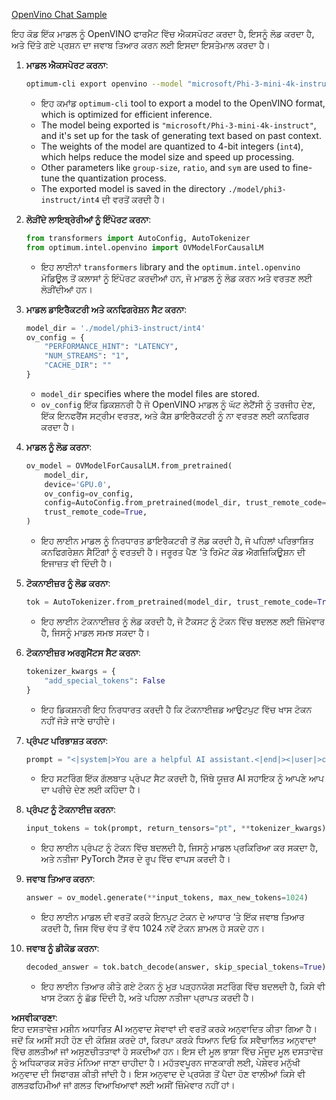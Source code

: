 [OpenVino Chat Sample](../../../../../../code/06.E2E/E2E_OpenVino_Chat_Phi3-instruct.ipynb)

ਇਹ ਕੋਡ ਇੱਕ ਮਾਡਲ ਨੂੰ OpenVINO ਫਾਰਮੈਟ ਵਿੱਚ ਐਕਸਪੋਰਟ ਕਰਦਾ ਹੈ, ਇਸਨੂੰ ਲੋਡ ਕਰਦਾ ਹੈ, ਅਤੇ ਦਿੱਤੇ ਗਏ ਪ੍ਰਸ਼ਨ ਦਾ ਜਵਾਬ ਤਿਆਰ ਕਰਨ ਲਈ ਇਸਦਾ ਇਸਤੇਮਾਲ ਕਰਦਾ ਹੈ।

1. **ਮਾਡਲ ਐਕਸਪੋਰਟ ਕਰਨਾ**:
   ```bash
   optimum-cli export openvino --model "microsoft/Phi-3-mini-4k-instruct" --task text-generation-with-past --weight-format int4 --group-size 128 --ratio 0.6 --sym --trust-remote-code ./model/phi3-instruct/int4
   ```
   - ਇਹ ਕਮਾਂਡ `optimum-cli` tool to export a model to the OpenVINO format, which is optimized for efficient inference.
   - The model being exported is `"microsoft/Phi-3-mini-4k-instruct"`, and it's set up for the task of generating text based on past context.
   - The weights of the model are quantized to 4-bit integers (`int4`), which helps reduce the model size and speed up processing.
   - Other parameters like `group-size`, `ratio`, and `sym` are used to fine-tune the quantization process.
   - The exported model is saved in the directory `./model/phi3-instruct/int4` ਦੀ ਵਰਤੋਂ ਕਰਦੀ ਹੈ।

2. **ਲੋੜੀਂਦੇ ਲਾਇਬ੍ਰੇਰੀਆਂ ਨੂੰ ਇੰਪੋਰਟ ਕਰਨਾ**:
   ```python
   from transformers import AutoConfig, AutoTokenizer
   from optimum.intel.openvino import OVModelForCausalLM
   ```
   - ਇਹ ਲਾਈਨਾਂ `transformers` library and the `optimum.intel.openvino` ਮੋਡਿਊਲ ਤੋਂ ਕਲਾਸਾਂ ਨੂੰ ਇੰਪੋਰਟ ਕਰਦੀਆਂ ਹਨ, ਜੋ ਮਾਡਲ ਨੂੰ ਲੋਡ ਕਰਨ ਅਤੇ ਵਰਤਣ ਲਈ ਲੋੜੀਂਦੀਆਂ ਹਨ।

3. **ਮਾਡਲ ਡਾਇਰੈਕਟਰੀ ਅਤੇ ਕਨਫਿਗਰੇਸ਼ਨ ਸੈਟ ਕਰਨਾ**:
   ```python
   model_dir = './model/phi3-instruct/int4'
   ov_config = {
       "PERFORMANCE_HINT": "LATENCY",
       "NUM_STREAMS": "1",
       "CACHE_DIR": ""
   }
   ```
   - `model_dir` specifies where the model files are stored.
   - `ov_config` ਇੱਕ ਡਿਕਸ਼ਨਰੀ ਹੈ ਜੋ OpenVINO ਮਾਡਲ ਨੂੰ ਘੱਟ ਲੇਟੈਂਸੀ ਨੂੰ ਤਰਜੀਹ ਦੇਣ, ਇੱਕ ਇਨਫਰੈਂਸ ਸਟ੍ਰੀਮ ਵਰਤਣ, ਅਤੇ ਕੈਸ਼ ਡਾਇਰੈਕਟਰੀ ਨੂੰ ਨਾ ਵਰਤਣ ਲਈ ਕਨਫਿਗਰ ਕਰਦਾ ਹੈ।

4. **ਮਾਡਲ ਨੂੰ ਲੋਡ ਕਰਨਾ**:
   ```python
   ov_model = OVModelForCausalLM.from_pretrained(
       model_dir,
       device='GPU.0',
       ov_config=ov_config,
       config=AutoConfig.from_pretrained(model_dir, trust_remote_code=True),
       trust_remote_code=True,
   )
   ```
   - ਇਹ ਲਾਈਨ ਮਾਡਲ ਨੂੰ ਨਿਰਧਾਰਤ ਡਾਇਰੈਕਟਰੀ ਤੋਂ ਲੋਡ ਕਰਦੀ ਹੈ, ਜੋ ਪਹਿਲਾਂ ਪਰਿਭਾਸ਼ਿਤ ਕਨਫਿਗਰੇਸ਼ਨ ਸੈਟਿੰਗਾਂ ਨੂੰ ਵਰਤਦੀ ਹੈ। ਜਰੂਰਤ ਪੈਣ ‘ਤੇ ਰਿਮੋਟ ਕੋਡ ਐਗਜ਼ਿਕਿਊਸ਼ਨ ਦੀ ਇਜਾਜ਼ਤ ਵੀ ਦਿੰਦੀ ਹੈ।

5. **ਟੋਕਨਾਈਜ਼ਰ ਨੂੰ ਲੋਡ ਕਰਨਾ**:
   ```python
   tok = AutoTokenizer.from_pretrained(model_dir, trust_remote_code=True)
   ```
   - ਇਹ ਲਾਈਨ ਟੋਕਨਾਈਜ਼ਰ ਨੂੰ ਲੋਡ ਕਰਦੀ ਹੈ, ਜੋ ਟੈਕਸਟ ਨੂੰ ਟੋਕਨ ਵਿੱਚ ਬਦਲਣ ਲਈ ਜ਼ਿੰਮੇਵਾਰ ਹੈ, ਜਿਸਨੂੰ ਮਾਡਲ ਸਮਝ ਸਕਦਾ ਹੈ।

6. **ਟੋਕਨਾਈਜ਼ਰ ਅਰਗੁਮੈਂਟਸ ਸੈਟ ਕਰਨਾ**:
   ```python
   tokenizer_kwargs = {
       "add_special_tokens": False
   }
   ```
   - ਇਹ ਡਿਕਸ਼ਨਰੀ ਇਹ ਨਿਰਧਾਰਤ ਕਰਦੀ ਹੈ ਕਿ ਟੋਕਨਾਈਜ਼ਡ ਆਉਟਪੁਟ ਵਿੱਚ ਖਾਸ ਟੋਕਨ ਨਹੀਂ ਜੋੜੇ ਜਾਣੇ ਚਾਹੀਦੇ।

7. **ਪ੍ਰੰਪਟ ਪਰਿਭਾਸ਼ਤ ਕਰਨਾ**:
   ```python
   prompt = "<|system|>You are a helpful AI assistant.<|end|><|user|>can you introduce yourself?<|end|><|assistant|>"
   ```
   - ਇਹ ਸਟਰਿੰਗ ਇੱਕ ਗੱਲਬਾਤ ਪ੍ਰੰਪਟ ਸੈਟ ਕਰਦੀ ਹੈ, ਜਿੱਥੇ ਯੂਜ਼ਰ AI ਸਹਾਇਕ ਨੂੰ ਆਪਣੇ ਆਪ ਦਾ ਪਰੀਚੇ ਦੇਣ ਲਈ ਕਹਿੰਦਾ ਹੈ।

8. **ਪ੍ਰੰਪਟ ਨੂੰ ਟੋਕਨਾਈਜ਼ ਕਰਨਾ**:
   ```python
   input_tokens = tok(prompt, return_tensors="pt", **tokenizer_kwargs)
   ```
   - ਇਹ ਲਾਈਨ ਪ੍ਰੰਪਟ ਨੂੰ ਟੋਕਨ ਵਿੱਚ ਬਦਲਦੀ ਹੈ, ਜਿਸਨੂੰ ਮਾਡਲ ਪ੍ਰਕਿਰਿਆ ਕਰ ਸਕਦਾ ਹੈ, ਅਤੇ ਨਤੀਜਾ PyTorch ਟੈਂਸਰ ਦੇ ਰੂਪ ਵਿੱਚ ਵਾਪਸ ਕਰਦੀ ਹੈ।

9. **ਜਵਾਬ ਤਿਆਰ ਕਰਨਾ**:
   ```python
   answer = ov_model.generate(**input_tokens, max_new_tokens=1024)
   ```
   - ਇਹ ਲਾਈਨ ਮਾਡਲ ਦੀ ਵਰਤੋਂ ਕਰਕੇ ਇਨਪੁਟ ਟੋਕਨ ਦੇ ਆਧਾਰ ‘ਤੇ ਇੱਕ ਜਵਾਬ ਤਿਆਰ ਕਰਦੀ ਹੈ, ਜਿਸ ਵਿੱਚ ਵੱਧ ਤੋਂ ਵੱਧ 1024 ਨਵੇਂ ਟੋਕਨ ਸ਼ਾਮਲ ਹੋ ਸਕਦੇ ਹਨ।

10. **ਜਵਾਬ ਨੂੰ ਡੀਕੋਡ ਕਰਨਾ**:
    ```python
    decoded_answer = tok.batch_decode(answer, skip_special_tokens=True)[0]
    ```
    - ਇਹ ਲਾਈਨ ਤਿਆਰ ਕੀਤੇ ਗਏ ਟੋਕਨ ਨੂੰ ਮੁੜ ਪੜ੍ਹਨਯੋਗ ਸਟਰਿੰਗ ਵਿੱਚ ਬਦਲਦੀ ਹੈ, ਕਿਸੇ ਵੀ ਖਾਸ ਟੋਕਨ ਨੂੰ ਛੱਡ ਦਿੰਦੀ ਹੈ, ਅਤੇ ਪਹਿਲਾ ਨਤੀਜਾ ਪ੍ਰਾਪਤ ਕਰਦੀ ਹੈ।

**ਅਸਵੀਕਾਰਣਾ**:  
ਇਹ ਦਸਤਾਵੇਜ਼ ਮਸ਼ੀਨ ਅਧਾਰਿਤ AI ਅਨੁਵਾਦ ਸੇਵਾਵਾਂ ਦੀ ਵਰਤੋਂ ਕਰਕੇ ਅਨੁਵਾਦਿਤ ਕੀਤਾ ਗਿਆ ਹੈ। ਜਦੋਂ ਕਿ ਅਸੀਂ ਸਹੀ ਹੋਣ ਦੀ ਕੋਸ਼ਿਸ਼ ਕਰਦੇ ਹਾਂ, ਕਿਰਪਾ ਕਰਕੇ ਧਿਆਨ ਦਿਓ ਕਿ ਸਵੈਚਾਲਿਤ ਅਨੁਵਾਦਾਂ ਵਿੱਚ ਗਲਤੀਆਂ ਜਾਂ ਅਸੁਣਚੀਤਤਾਵਾਂ ਹੋ ਸਕਦੀਆਂ ਹਨ। ਇਸ ਦੀ ਮੂਲ ਭਾਸ਼ਾ ਵਿੱਚ ਮੌਜੂਦ ਮੂਲ ਦਸਤਾਵੇਜ਼ ਨੂੰ ਅਧਿਕਾਰਕ ਸਰੋਤ ਮੰਨਿਆ ਜਾਣਾ ਚਾਹੀਦਾ ਹੈ। ਮਹੱਤਵਪੂਰਨ ਜਾਣਕਾਰੀ ਲਈ, ਪੇਸ਼ੇਵਰ ਮਨੁੱਖੀ ਅਨੁਵਾਦ ਦੀ ਸਿਫਾਰਸ਼ ਕੀਤੀ ਜਾਂਦੀ ਹੈ। ਇਸ ਅਨੁਵਾਦ ਦੇ ਪ੍ਰਯੋਗ ਤੋਂ ਪੈਦਾ ਹੋਣ ਵਾਲੀਆਂ ਕਿਸੇ ਵੀ ਗਲਤਫਹਿਮੀਆਂ ਜਾਂ ਗਲਤ ਵਿਆਖਿਆਵਾਂ ਲਈ ਅਸੀਂ ਜ਼ਿੰਮੇਵਾਰ ਨਹੀਂ ਹਾਂ।
